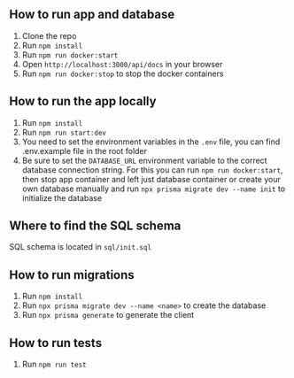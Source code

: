 ## How to run app and database

1. Clone the repo
2. Run `npm install`
3. Run `npm run docker:start`
4. Open `http://localhost:3000/api/docs` in your browser
5. Run `npm run docker:stop` to stop the docker containers

## How to run the app locally

1. Run `npm install`
2. Run `npm run start:dev`
3. You need to set the environment variables in the `.env` file, you can find .env.example file in the root folder
4. Be sure to set the `DATABASE_URL` environment variable to the correct database connection string. For this you can run `npm run docker:start`, then stop app container and left just database container or create your own database manually and run `npx prisma migrate dev --name init` to initialize the database

## Where to find the SQL schema

SQL schema is located in `sql/init.sql`

## How to run migrations

1. Run `npm install`
2. Run `npx prisma migrate dev --name <name>` to create the database
3. Run `npx prisma generate` to generate the client

## How to run tests

1. Run `npm run test`

